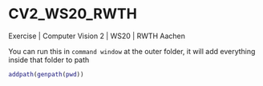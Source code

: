 # CV2_WS20_RWTH
Exercise | Computer Vision 2 | WS20 | RWTH Aachen


You can run this in `command window` at the outer folder, it will add everything inside that folder to path
```matlab
addpath(genpath(pwd))
```
